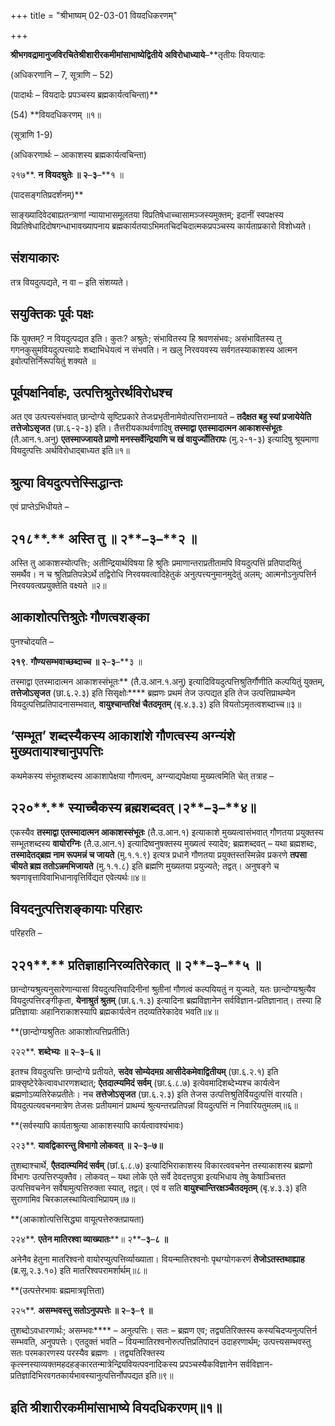+++
title = "श्रीभाष्यम् 02-03-01 वियदधिकरणम्"

+++


**श्रीभगवद्रामानुजविरचितेश्रीशारीरकमीमांसाभाष्येद्वितीये अविरोधाध्याये**–**तृतीयः वियत्पादः

(अधिकरणानि – 7, सूत्राणि – 52)

(पादार्थः – वियदादेः प्रपञ्चस्य ब्रह्मकार्यत्वचिन्ता)**

\(54\) **वियदधिकरणम् ॥१॥

(सूत्राणि 1-9)

(अधिकरणार्थः – आकाशस्य ब्रह्मकार्यत्वचिन्ता)

२१७**. **न वियदश्रुतेः ॥ २**–**३**–**१ ॥

(पादसङ्गतिप्रदर्शनम्)**

साङ्ख्यादिवेदबाह्यतन्त्राणां न्यायाभासमूलतया विप्रतिषेधाच्चासामञ्जस्यमुक्तम्; इदानीं स्वपक्षस्य विप्रतिषेधादिदोषगन्धाभावख्यापनाय ब्रह्मकार्यतयाऽभिमतचिदचिदात्मकप्रपञ्चस्य कार्यताप्रकारो विशोध्यते।

## संशयाकारः

तत्र वियदुत्पद्यते, न वा – इति संशय्यते।

## सयुक्तिकः पूर्वः पक्षः

किं युक्तम्? न वियदुत्पद्यत इति। कुतः? अश्रुतेः; संभावितस्य हि श्रवणसंभवः; असंभावितस्य तु गगनकुसुमवियदुत्पत्त्यादेः शब्दाभिधेयत्वं न संभवति। न खलु निरवयवस्य सर्वगतस्याकाशस्य आत्मन इवोत्पत्तिर्निरूपयितुं शक्यते ॥

## पूर्वपक्षनिर्वाहः, उत्पत्तिश्रुतेरर्थविरोधश्च

अत एव उत्पत्त्यसंभवात् छान्दोग्ये सृष्टिप्रकारे तेजःप्रभृतीनामेवोत्पत्तिराम्नायते – **तदैक्षत बहु स्यां प्रजायेयेति तत्तेजोऽसृजत** (छा.६-२-३) इति। तैत्तरीयकाथर्वणादिषु **तस्माद्वा एतस्मादात्मन आकाशस्संभूतः** (तै.आन.१.अनु) **एतस्माज्जायते प्राणो मनस्सर्वेन्द्रियाणि च खं वायुर्ज्योतिरापः** (मु.२-१-३) इत्यादिषु श्रूयमाणा वियदुत्पत्तिः अर्थविरोधाद्बाध्यत इति॥१॥

## श्रुत्या वियदुत्पत्तेस्सिद्धान्तः

एवं प्राप्तेऽभिधीयते –

## २१८**.** अस्ति तु ॥ २**–**३**–**२ ॥

अस्ति तु आकाशस्योत्पत्तिः; अतीन्द्रियार्थविषया हि श्रुतिः प्रमाणान्तराप्रतीतामपि वियदुत्पत्तिं प्रतिपादयितुं समर्थैव। न च श्रुतिप्रतिपन्नेऽर्थे तद्विरोधि निरवयवत्वादिहेतुकं अनुत्पत्त्यनुमानमुदेतुं अलम्; आत्मनोऽनुत्पत्तिर्न निरवयवत्वप्रयुक्तेति वक्ष्यते ॥२॥

## आकाशोत्पत्तिश्रुतेः गौणत्वशङ्का

पुनश्चोदयति –

**२१९**. **गौण्यसम्भवाच्छब्दाच्च ॥ २**–**३**–**३ ॥

तस्माद्वा एतस्मादात्मन आकाशस्संभूतः** (तै.उ.आन.१.अनु) इत्यादिवियदुत्पत्तिश्रुतिर्गौणीति कल्पयितुं युक्तम्, **तत्तेजोऽसृजत** (छा.६.२.३) इति सिसृक्षोः**** ब्रह्मणः प्रथमं तेज उत्पद्यत इति तेज उत्पत्तिप्राथम्येन वियदुत्पत्तिप्रतिपादनासम्भवात्, **वायुश्चान्तरिक्षं चैतदमृतम्** (बृ.४.३.३) इति वियतोऽमृतत्वशब्दाच्च॥३॥

## ‘सम्भूत’ शब्दस्यैकस्य आकाशांशे गौणत्वस्य अग्न्यंशे मुख्यतायाश्चानुपपत्तिः

कथमेकस्य संभूतशब्दस्य आकाशापेक्षया गौणत्वम्, अग्न्याद्यपेक्षया मुख्यत्वमिति चेत् तत्राह –

## २२०**.** स्याच्चैकस्य ब्रह्मशब्दवत्।२**–**३**–**४॥

एकस्यैव **तस्माद्वा एतस्मादात्मन आकाशस्संभूतः** (तै.उ.आन.१) इत्याकाशे मुख्यत्वासंभवात् गौणतया प्रयुक्तस्य सम्भूतशब्दस्य **वायोरग्निः** (तै.उ.आन.१) इत्यादिष्वनुषक्तस्य मुख्यत्वं स्यादेव; ब्रह्मशब्दवत् – यथा ब्रह्मशब्दः, **तस्मादेतद्ब्रह्म नाम रूपमन्नं च जायते** (मु.१.१.९) इत्यत्र प्रधाने गौणतया प्रयुक्तस्तस्मिन्नेव प्रकरणे **तपसा चीयते ब्रह्म ततोऽन्नमभिजायते** (मु.१.१.८) इति ब्रह्मणि मुख्यतया प्रयुज्यते; तद्वत्। अनुषङ्गे च श्रवणावृत्ताविवाभिधानावृत्तिर्विद्यत एवेत्यर्थः॥४॥

## वियदनुत्पत्तिशङ्कायाः परिहारः

परिहरति –

## २२१**.** प्रतिज्ञाहानिरव्यतिरेकात् ॥ २**–**३**–**५ ॥

छान्दोग्यश्रुत्यनुसारेणान्यासां वियदुत्पत्तिवादिनीनां श्रुतीनां गौणत्वं कल्पयियतुं न युज्यते, यतः छान्दोग्यश्रुत्यैव वियदुत्पत्तिरङ्गीकृता, **येनाश्रुतं श्रुतम्** (छा.६.१.३) इत्यादिना ब्रह्मविज्ञानेन सर्वविज्ञान-प्रतिज्ञानात्। तस्या हि प्रतिज्ञायाः अहानिराकाशस्यापि ब्रह्मकार्यत्वेन तदव्यतिरेकादेव भवति॥४॥

**(छान्दोग्यश्रुतितः आकाशोत्पत्तिप्रतीतिः)

२२२**. **शब्देभ्यः ॥ २**–**३**–**६॥**

इतश्च वियदुत्पत्तिः छान्दोग्ये प्रतीयते, **सदेव सोम्येदमग्र आसीदेकमेवाद्वितीयम्** (छा.६.२.१) इति प्राक्सृष्टेरेकेत्वावधारणशब्दात्; **ऐतदात्म्यमिदं सर्वम्** (छा.६.८.७) इत्येवमादिशब्देभ्यश्च कार्यत्वेन ब्रह्मणोऽव्यतिरेकप्रतीतेः। नच **तत्तेजोऽसृजत** (छा.६.२.३) इति तेजस उत्पत्तिश्रुतिर्वियदुत्पत्तिं वारयति। वियदुत्पत्यवचनमात्रेण तेजसः प्रतीयमानं प्राथम्यं श्रुत्यन्तरप्रतिपन्नां वियदुत्पत्तिं न निवारियतुमलम्॥६॥

**(सर्वस्यापि कार्यताश्रुत्या आकाशस्यापि कार्यत्वावश्यंभावः)

२२३**. **यावद्विकारन्तु विभागो लोकवत् ॥ २**–**३**–**७॥**

तुशब्दाश्चार्थे, **एैतदात्म्यमिदं सर्वम्** (छां.६.८.७) इत्यादिभिराकाशस्य विकारत्ववचनेन तस्याकाशस्य ब्रह्मणो विभागः उत्पत्तिरप्युक्तैव। लोकवत् – यथा लोके एते सर्वे देवदत्तपुत्रा इत्यभिधाय तेषु केषाञ्चित्तत उत्पत्तिवचनेन सर्वेषामुत्पत्तिरुक्ता स्यात्, तद्वत्। एवं व सति **वायुश्चान्तिरक्षञ्चैतदमृतम्** (बृ.४.३.३) इति सुराणामिव चिरकालस्थायित्वाभिप्रायम्॥७॥

**(आकाशोत्पत्तिसिद्ध्या वायूत्पत्तेरुक्तप्रायता)

२२४**. **एतेन मातिरश्वा व्याख्यातः****॥ २**–**३**–**८ ॥**

अनेनैव हेतुना मातरिश्वनो वायोरप्युत्पत्तिर्व्याख्याता। वियन्मातिरश्वनोः पृथग्योगकरणं **तेजोऽतस्तथाह्याह** (ब्र.सू.२.३.१०) इति मातरिश्वपरामर्शार्थम्॥८॥

**(उत्पत्तेरभावः ब्रह्ममात्रवृत्तिता)

२२५**. **असम्भवस्तु सतोऽनुपपत्तेः ॥ २**–**३**–**९ ॥**

तुशब्दोऽवधारणार्थः; असम्भवः**** – अनुत्पत्तिः। सतः – ब्रह्मण एव; तद्व्यतिरिक्तस्य कस्यचिदप्यनुत्पत्तिर्न सम्भवति, अनुपपत्तेः। एतदुक्तं भवति – वियन्मातिरश्वनोरुत्पत्तिप्रतिपादनं उदाहरणार्थम्; उत्पत्त्यसम्भवस्तु सतः परमकारणस्य परस्यैव ब्रह्मणः । तद्व्यतिरिक्तस्य कृत्स्नस्याव्यक्तमहदहङ्कारतन्मात्रेन्द्रियवियत्पवनादिकस्य प्रपञ्चस्यैकविज्ञानेन सर्वविज्ञान-प्रतिज्ञादिभिरवगतकार्यभावस्यानुत्पत्तिर्नोपपद्यत इति॥९॥

## इति श्रीशारीरकमीमांसाभाष्ये वियदधिकरणम्॥१॥


